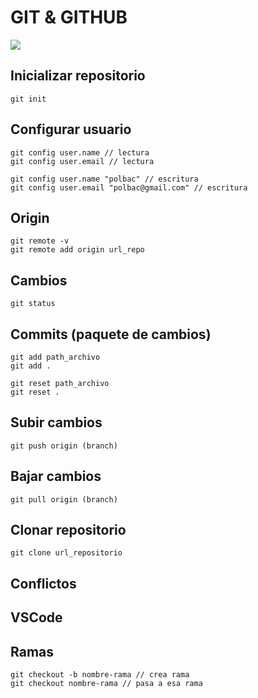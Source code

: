 
# GIT & GITHUB

<img src="https://media.giphy.com/media/cFkiFMDg3iFoI/giphy.gif" />




## Inicializar repositorio
```
git init
```

## Configurar usuario
```
git config user.name // lectura
git config user.email // lectura

git config user.name "polbac" // escritura
git config user.email "polbac@gmail.com" // escritura
```

## Origin
```
git remote -v
git remote add origin url_repo
```

## Cambios
```
git status
```

## Commits (paquete de cambios)
```
git add path_archivo
git add .

git reset path_archivo
git reset .
```

## Subir cambios
```
git push origin (branch)
```



## Bajar cambios
```
git pull origin (branch)
```

## Clonar repositorio

```
git clone url_repositorio
```

## Conflictos

## VSCode

## Ramas

```
git checkout -b nombre-rama // crea rama
git checkout nombre-rama // pasa a esa rama
```